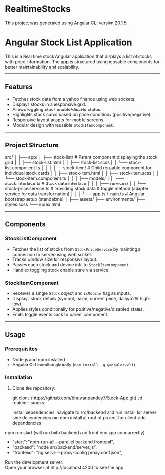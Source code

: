 # RealtimeStocks

This project was generated using [Angular CLI](https://github.com/angular/angular-cli) version 20.1.5.

# Angular Stock List Application

This is a Real time stock Angular application that displays a list of stocks with price information. The app is structured using reusable components for better maintainability and scalability.

---

## Features

- Fetches stock data from a yahoo finance using web sockets.
- Displays stocks in a responsive grid.
- Allows toggling stock enable/disable status.
- Highlights stock cards based on price conditions (positive/negative).
- Responsive layout adapts for mobile screens.
- Modular design with reusable `StockItemComponent`.

---

## Project Structure

src/
│
├── app/
│ ├── stock-list/ # Parent component displaying the stock grid
│ │ ├── stock-list.html
│ │ ├── stock-list.scss
│ │ └── stock-list.component.ts
│ │
│ ├── stock-item/ # Child reusable component for individual stock cards
│ │ ├── stock-item.html
│ │ ├── stock-item.scss
│ │ └── stock-item.component.ts
│ │
│ ├── models/
│ │ └── stock.interface.ts # Stock data interface
│ │
│ ├── services/
│ │ └── stock-price.service.ts # providing stock data & toggle method (adapter service for data transformation)
│ │
│ └── app.ts / main.ts # Angular bootstrap setup (standalone)
│
├── assets/
├── environments/
├── styles.scss
└── index.html

---

## Components

### StockListComponent

- Fetches the list of stocks from `StockPriceService` by mainting a connection to server using web socket.
- Tracks window size for responsive layout.
- Passes each stock and device info to `StockItemComponent`.
- Handles toggling stock enable state via service.

### StockItemComponent

- Receives a single `Stock` object and `isMobile` flag as inputs.
- Displays stock details (symbol, name, current price, daily/52W high-low).
- Applies styles conditionally for positive/negative/disabled states.
- Emits toggle events back to parent component.

---

## Usage

### Prerequisites

- Node.js and npm installed
- Angular CLI installed globally (`npm install -g @angular/cli`)

### Installation

1. Clone the repository:

   git clone (https://github.com/bhuwanpandey7/Stock-App.git)
   cd realtime-stocks

   Install dependencies:
   navigate to src/backend and run install for server side dependencies
   run npm install at root of project for client side dependencies

 npm run start (will run both backend and front end app concurrently)
 -  "start": "npm-run-all --parallel backend frontend",
 -  "backend": "node src/backend/server.js",
 -  "frontend": "ng serve --proxy-config proxy.conf.json",

Run the development server:  
 Open your browser at http://localhost:4200 to see the app.